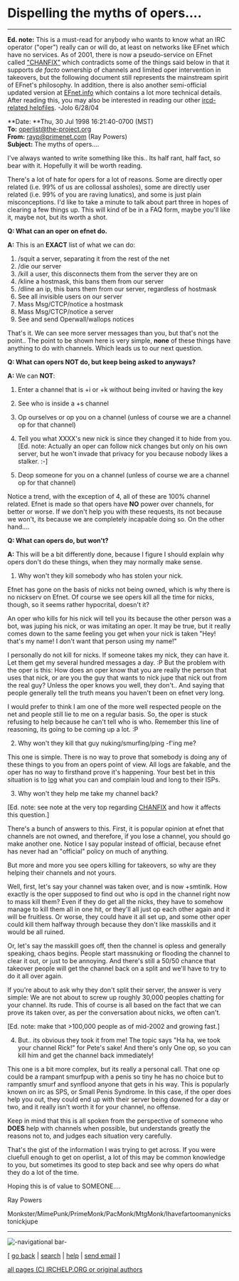 # **Dispelling the myths of opers....**

* * *

**Ed. note:** This is a must-read for anybody who wants to know what an IRC operator ("oper") really can or will do, at least on networks like EFnet which have no services. As of 2001, there is now a pseudo-service on EFnet called ["CHANFIX"](chanfix.html) which contradicts some of the things said below in that it supports _de facto_ ownership of channels and limited oper intervention in takeovers, but the following document still represents the mainstream spirit of EFnet's philosophy. In addition, there is also another semi-official updated version at [EFnet.info](http://www.efnet.info/?module=docs&doc=6&type=html) which contains a lot more technical details. After reading this, you may also be interested in reading our other [ircd-related helpfiles](index.html). -Jolo 6/28/04 

**Date: **Thu, 30 Jul 1998 16:21:40-0700 (MST)  
**To:** operlist@the-project.org  
**From:** rayp@primenet.com (Ray Powers)  
**Subject:** The myths of opers....  

I've always wanted to write something like this.. Its half rant, half fact, so
bear with it. Hopefully it will be worth reading.

There's a lot of hate for opers for a lot of reasons. Some are directly oper
related (i.e. 99% of us are collossal assholes), some are directly user
related (i.e. 99% of you are raving lunatics), and some is just plain
misconceptions. I'd like to take a minute to talk about part three in hopes of
clearing a few things up. This will kind of be in a FAQ form, maybe you'll
like it, maybe not, but its worth a shot.

**Q: What can an oper on efnet do.**     

**A:** This is an **EXACT** list of what we can do: 

  1. /squit a server, separating it from the rest of the net 
  2. /die our server 
  3. /kill a user, this disconnects them from the server they are on 
  4. /kline a hostmask, this bans them from our server 
  5. /dline an ip, this bans them from our server, regardless of hostmask 
  6. See all invisible users on our server 
  7. Mass Msg/CTCP/notice a hostmask 
  8. Mass Msg/CTCP/notice a server 
  9. See and send Operwall/wallops notices 

That's it. We can see more server messages than you, but that's not the
point.. The point to be shown here is very simple, **none** of these things
have anything to do with channels. Which leads us to our next question.

**Q: What can opers **NOT** do, but keep being asked to anyways?**     

**A:** We can **NOT**: 

  1. Enter a channel that is +i or +k without being invited or having the key 
  2. See who is inside a +s channel 
  3. Op ourselves or op you on a channel (unless of course we are a channel op for that channel) 
  4. Tell you what XXXX's new nick is since they changed it to hide from you.  
[Ed. note: Actually an oper can follow nick changes but only on his own
server, but he won't invade that privacy for you because nobody likes a
stalker. :-]

  5. Deop someone for you on a channel (unless of course we are a channel op for that channel) 

Notice a trend, with the exception of 4, all of these are 100% channel
related. Efnet is made so that opers have **NO** power over channels, for
better or worse. If we don't help you with these requests, its not because we
won't, its because we are completely incapable doing so. On the other hand....

**Q: What can opers do, but won't?**     

**A:** This will be a bit differently done, because I figure I should explain why opers don't do these things, when they may normally make sense. 

  1. Why won't they kill somebody who has stolen your nick. 

Efnet has gone on the basis of nicks not being owned, which is why there is no
nickserv on Efnet. Of course we see opers kill all the time for nicks, though,
so it seems rather hypocrital, doesn't it?

An oper who kills for his nick will tell you its because the other person was
a bot, was juping his nick, or was imitating an oper. It may be true, but it
really comes down to the same feeling you get when your nick is taken "Hey!
that's my name! I don't want that person using my name!"

I personally do not kill for nicks. If someone takes my nick, they can have
it. Let them get my several hundred messages a day. :P But the problem with
the oper is this: How does an oper know that you are really the person that
uses that nick, or are you the guy that wants to nick jupe that nick out from
the real guy? Unless the oper knows you well, they don't.. And saying that
people generally tell the truth means you haven't been on efnet very long.

I would prefer to think I am one of the more well respected people on the net
and people still lie to me on a regular basis. So, the oper is stuck refusing
to help because he can't tell who is who. Remember this line of reasoning, its
going to be coming up a lot. :P

  2. Why won't they kill that guy nuking/smurfing/ping -f'ing me? 

This one is simple. There is no way to prove that somebody is doing any of
these things to you from an opers point of view. All logs are fakable, and the
oper has no way to firsthand prove it's happening. Your best bet in this
situation is to [log](/irchelp/misc/irclog.html) what you can and complain
loud and long to their ISPs.

  3. Why won't they help me take my channel back? 

[Ed. note: see note at the very top regarding [CHANFIX](chanfix.html) and how
it affects this question.]

There's a bunch of answers to this. First, it is popular opinion at efnet that
channels are not owned, and therefore, if you lose a channel, you should go
make another one. Notice I say popular instead of official, because efnet has
never had an "official" policy on much of anything.

But more and more you see opers killing for takeovers, so why are they helping
their channels and not yours.

Well, first, let's say your channel was taken over, and is now +smtinlk. How
exactly is the oper supposed to find out who is opd in the channel right now
to mass kill them? Even if they do get all the nicks, they have to somehow
manage to kill them all in one hit, or they'll all just op each other again
and it will be fruitless. Or worse, they could have it all set up, and some
other oper could kill them halfway through because they don't like masskills
and it would be all ruined.

Or, let's say the masskill goes off, then the channel is opless and generally
speaking, chaos begins. People start massnuking or flooding the channel to
clear it out, or just to be annoying. And there's still a 50/50 chance that
takeover people will get the channel back on a split and we'll have to try to
do it all over again.

If you're about to ask why they don't split their server, the answer is very
simple: We are not about to screw up roughly 30,000 peoples chatting for your
channel. Its rude. This of course is all based on the fact that we can prove
its taken over, as per the conversation about nicks, we often can't.

[Ed. note: make that >100,000 people as of mid-2002 and growing fast.]

  4. But.. its obvious they took it from me! The topic says "Ha ha, we took your channel Rick!" for Pete's sake! And there's only One op, so you can kill him and get the channel back immediately! 

This one is a bit more complex, but its really a personal call. That one op
could be a rampant smurfpup with a penis so tiny he has no choice but to
rampantly smurf and synflood anyone that gets in his way. This is popularly
known on irc as SPS, or Small Penis Syndrome. In this case, if the oper does
help you out, they could end up with their server being downed for a day or
two, and it really isn't worth it for your channel, no offense.

Keep in mind that this is all spoken from the perspective of someone who
**DOES** help with channels when possible, but understands greatly the reasons
not to, and judges each situation very carefully.

That's the gist of the information I was trying to get across. If you were
cluefull enough to get on operlist, a lot of this may be common knowledge to
you, but sometimes its good to step back and see why opers do what they do a
lot of the time.

Hoping this is of value to SOMEONE....

Ray Powers

Monkster/MimePunk/PrimeMonk/PacMonk/MtgMonk/Ihavefartoomanynickstonickjupe

* * *

![-navigational bar-](/irchelp/Pix/ihnavbar.gif)

[ [go back](/irchelp/) | [search](/irchelp/search_engine.cgi) |
[help](/irchelp/help.html) | [send email](/irchelp/mail.cgi) ]

[all pages (C) IRCHELP.ORG or original authors](/irchelp/credit.html)

